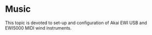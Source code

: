 # Music

This topic is devoted to set-up and configuration of Akai EWI USB and EWI5000 MIDI wind instruments.
